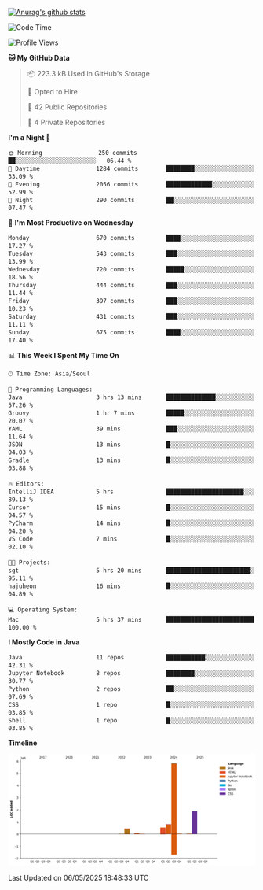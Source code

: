 [![Anurag's github stats](https://github-readme-stats.vercel.app/api?username=hajubal)](https://github.com/anuraghazra/github-readme-stats)

<!--START_SECTION:waka-->
![Code Time](http://img.shields.io/badge/Code%20Time-413%20hrs%2023%20mins-blue)

![Profile Views](http://img.shields.io/badge/Profile%20Views-0-blue)

**🐱 My GitHub Data** 

> 📦 223.3 kB Used in GitHub's Storage 
 > 
> 💼 Opted to Hire
 > 
> 📜 42 Public Repositories 
 > 
> 🔑 4 Private Repositories 
 > 
**I'm a Night 🦉** 

```text
🌞 Morning                250 commits         ██░░░░░░░░░░░░░░░░░░░░░░░   06.44 % 
🌆 Daytime                1284 commits        ████████░░░░░░░░░░░░░░░░░   33.09 % 
🌃 Evening                2056 commits        █████████████░░░░░░░░░░░░   52.99 % 
🌙 Night                  290 commits         ██░░░░░░░░░░░░░░░░░░░░░░░   07.47 % 
```
📅 **I'm Most Productive on Wednesday** 

```text
Monday                   670 commits         ████░░░░░░░░░░░░░░░░░░░░░   17.27 % 
Tuesday                  543 commits         ███░░░░░░░░░░░░░░░░░░░░░░   13.99 % 
Wednesday                720 commits         █████░░░░░░░░░░░░░░░░░░░░   18.56 % 
Thursday                 444 commits         ███░░░░░░░░░░░░░░░░░░░░░░   11.44 % 
Friday                   397 commits         ███░░░░░░░░░░░░░░░░░░░░░░   10.23 % 
Saturday                 431 commits         ███░░░░░░░░░░░░░░░░░░░░░░   11.11 % 
Sunday                   675 commits         ████░░░░░░░░░░░░░░░░░░░░░   17.40 % 
```


📊 **This Week I Spent My Time On** 

```text
🕑︎ Time Zone: Asia/Seoul

💬 Programming Languages: 
Java                     3 hrs 13 mins       ██████████████░░░░░░░░░░░   57.26 % 
Groovy                   1 hr 7 mins         █████░░░░░░░░░░░░░░░░░░░░   20.07 % 
YAML                     39 mins             ███░░░░░░░░░░░░░░░░░░░░░░   11.64 % 
JSON                     13 mins             █░░░░░░░░░░░░░░░░░░░░░░░░   04.03 % 
Gradle                   13 mins             █░░░░░░░░░░░░░░░░░░░░░░░░   03.88 % 

🔥 Editors: 
IntelliJ IDEA            5 hrs               ██████████████████████░░░   89.13 % 
Cursor                   15 mins             █░░░░░░░░░░░░░░░░░░░░░░░░   04.57 % 
PyCharm                  14 mins             █░░░░░░░░░░░░░░░░░░░░░░░░   04.20 % 
VS Code                  7 mins              █░░░░░░░░░░░░░░░░░░░░░░░░   02.10 % 

🐱‍💻 Projects: 
sgt                      5 hrs 20 mins       ████████████████████████░   95.11 % 
hajuheon                 16 mins             █░░░░░░░░░░░░░░░░░░░░░░░░   04.89 % 

💻 Operating System: 
Mac                      5 hrs 37 mins       █████████████████████████   100.00 % 
```

**I Mostly Code in Java** 

```text
Java                     11 repos            ███████████░░░░░░░░░░░░░░   42.31 % 
Jupyter Notebook         8 repos             ████████░░░░░░░░░░░░░░░░░   30.77 % 
Python                   2 repos             ██░░░░░░░░░░░░░░░░░░░░░░░   07.69 % 
CSS                      1 repo              █░░░░░░░░░░░░░░░░░░░░░░░░   03.85 % 
Shell                    1 repo              █░░░░░░░░░░░░░░░░░░░░░░░░   03.85 % 
```



**Timeline**

![Lines of Code chart](https://raw.githubusercontent.com/hajubal/hajubal/main/assets/bar_graph.png)


 Last Updated on 06/05/2025 18:48:33 UTC
<!--END_SECTION:waka-->